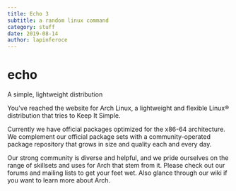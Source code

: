 ```yaml
---
title: Echo 3
subtitle: a random linux command
category: stuff 
date: 2019-08-14
author: lapinferoce
---
```


# echo
A simple, lightweight distribution

You've reached the website for Arch Linux, a lightweight and flexible Linux® distribution that tries to Keep It Simple.

Currently we have official packages optimized for the x86-64 architecture. We complement our official package sets with a community-operated package repository that grows in size and quality each and every day.

Our strong community is diverse and helpful, and we pride ourselves on the range of skillsets and uses for Arch that stem from it. Please check out our forums and mailing lists to get your feet wet. Also glance through our wiki if you want to learn more about Arch.


